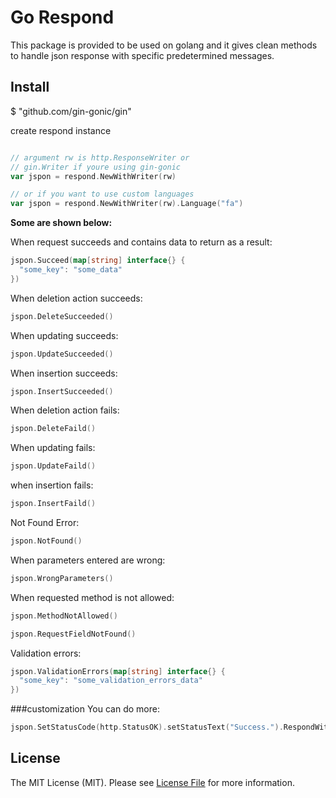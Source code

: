 # Go Respond
This package is provided to be used on golang and it gives clean methods to handle json response with specific predetermined messages.

## Install
$  "github.com/gin-gonic/gin"


create respond instance
```go

// argument rw is http.ResponseWriter or 
// gin.Writer if youre using gin-gonic
var jspon = respond.NewWithWriter(rw)

// or if you want to use custom languages
var jspon = respond.NewWithWriter(rw).Language("fa")
```

**Some are shown below:**

When request succeeds and contains data to return as a result:
```go
jspon.Succeed(map[string] interface{} {
  "some_key": "some_data"
})
```

When deletion action succeeds:
```go
jspon.DeleteSucceeded()
```

When updating succeeds:
```go
jspon.UpdateSucceeded()
```

When insertion succeeds:
```go
jspon.InsertSucceeded()
```

When deletion action fails:
```go
jspon.DeleteFaild()
```

When updating fails:
```go
jspon.UpdateFaild()
```

when insertion fails:
```go
jspon.InsertFaild()
```

Not Found Error:
```go
jspon.NotFound()
```

When parameters entered are wrong:
```go
jspon.WrongParameters()
```

When requested method is not allowed:
```go
jspon.MethodNotAllowed()
```

```go
jspon.RequestFieldNotFound()
```

Validation errors:
```go
jspon.ValidationErrors(map[string] interface{} {
  "some_key": "some_validation_errors_data"
})
```

###customization
You can do more:
```go
jspon.SetStatusCode(http.StatusOK).setStatusText("Success.").RespondWithMessage("Your custom message")
```

## License
The MIT License (MIT). Please see [License File](LICENSE.md) for more information.

